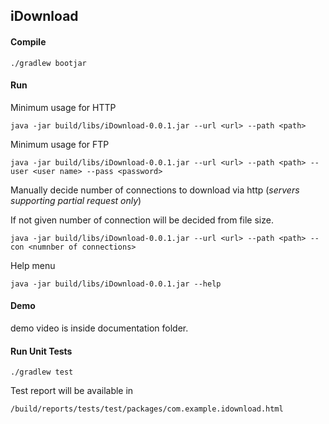 ## **iDownload**

#### **Compile**
`./gradlew bootjar`

#### **Run**
Minimum usage for HTTP

`java -jar build/libs/iDownload-0.0.1.jar --url <url> --path <path>
`

Minimum usage for FTP

`java -jar build/libs/iDownload-0.0.1.jar --url <url> --path <path> --user <user name> --pass <password>
`

Manually decide number of connections to download via http (_servers supporting partial request only_)

If not given number of connection will be decided from file size.

`java -jar build/libs/iDownload-0.0.1.jar --url <url> --path <path> --con <numnber of connections>
`

Help menu

`java -jar build/libs/iDownload-0.0.1.jar --help
`

#### **Demo**

demo video is inside documentation folder.


#### **Run Unit Tests**

`./gradlew test`

Test report will be available in 

`/build/reports/tests/test/packages/com.example.idownload.html`


